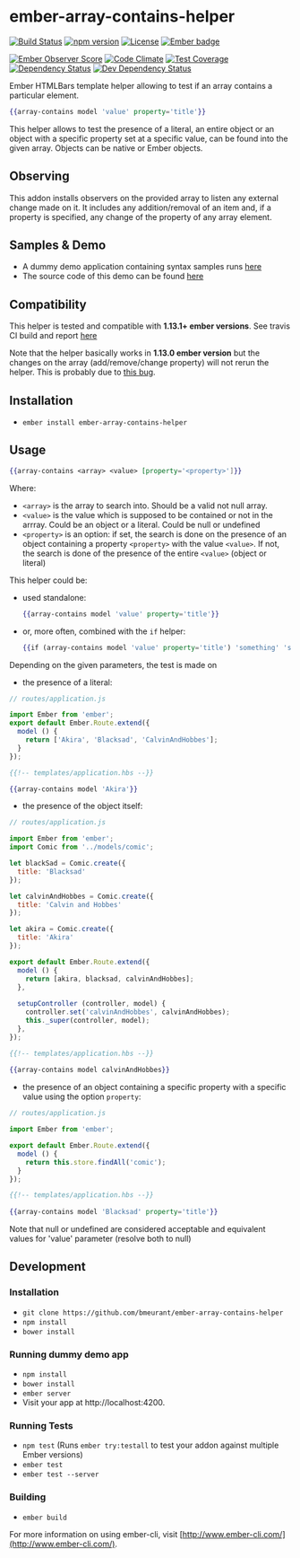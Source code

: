 # ember-array-contains-helper 

[![Build Status](https://travis-ci.org/bmeurant/ember-array-contains-helper.svg?branch=master)](https://travis-ci.org/bmeurant/ember-array-contains-helper)
[![npm version](https://img.shields.io/npm/v/ember-array-contains-helper.svg)](https://www.npmjs.com/package/ember-array-contains-helper)
[![License](https://img.shields.io/badge/license-MIT-blue.svg)](LICENSE.md)
[![Ember badge](https://embadge.io/v1/badge.svg?start=1.13.1&label=ember)](http://embadge.io/)

[![Ember Observer Score](http://emberobserver.com/badges/ember-array-contains-helper.svg)](http://emberobserver.com/addons/ember-array-contains-helper)
[![Code Climate](https://codeclimate.com/github/bmeurant/ember-array-contains-helper/badges/gpa.svg)](https://codeclimate.com/github/bmeurant/ember-array-contains-helper)
[![Test Coverage](https://coveralls.io/repos/github/bmeurant/ember-array-contains-helper/badge.svg?branch=master&service=github)](https://coveralls.io/github/bmeurant/ember-array-contains-helper?branch=master)
[![Dependency Status](https://david-dm.org/bmeurant/ember-array-contains-helper.svg)](https://david-dm.org/bmeurant/ember-array-contains-helper)
[![Dev Dependency Status](https://david-dm.org/bmeurant/ember-array-contains-helper/dev-status.svg)](https://david-dm.org/bmeurant/ember-array-contains-helper#info=devDependencies)

Ember HTMLBars template helper allowing to test if an array contains a particular element.

```hbs
{{array-contains model 'value' property='title'}}
``` 
 
This helper allows to test the presence of a literal, an entire object or an object with
a specific property set at a specific value, can be found into the given array. Objects can
be native or Ember objects.

## Observing

This addon installs observers on the provided array to listen any external change made on it. It includes any addition/removal
of an item and, if a property is specified, any change of the property of any array element.

## Samples & Demo

* A dummy demo application containing syntax samples runs [here](http://baptiste.meurant.io/ember-array-contains-helper/)
* The source code of this demo can be found [here](https://github.com/bmeurant/ember-array-contains-helper/blob/master/tests/dummy/app/templates/application.hbs)

## Compatibility

This helper is tested and compatible with **1.13.1+ ember versions**. See travis CI build and report [here](https://travis-ci.org/bmeurant/ember-array-contains-helper)

Note that the helper basically works in **1.13.0 ember version** but the changes on the array (add/remove/change property) will
not rerun the helper. This is probably due to [this bug](https://github.com/emberjs/ember.js/pull/11445).

## Installation

* `ember install ember-array-contains-helper`

## Usage

```hbs
{{array-contains <array> <value> [property='<property>']}}
```

Where:

* `<array>` is the array to search into. Should be a valid not null array.
* `<value>` is the value which is supposed to be contained or not in the arrray. Could be an object or a literal.
Could be null or undefined
* `<property>` is an option: if set, the search is done on the presence of an object containing a
property `<property>` with the value `<value>`. If not, the search is done of the presence of the entire
`<value>` (object or literal)

This helper could be:

* used standalone: 
   ```hbs
   {{array-contains model 'value' property='title'}}
   ``` 
   
* or, more often, combined with the ``if`` helper: 
   ```hbs
   {{if (array-contains model 'value' property='title') 'something' 'something else'}}
   ```

Depending on the given parameters, the test is made on

* the presence of a literal:
  
```javascript
// routes/application.js

import Ember from 'ember';
export default Ember.Route.extend({
  model () {
    return ['Akira', 'Blacksad', 'CalvinAndHobbes'];
  }
});
```

```hbs
{{!-- templates/application.hbs --}}

{{array-contains model 'Akira'}}
```
   
* the presence of the object itself:
   
```javascript
// routes/application.js

import Ember from 'ember';
import Comic from '../models/comic';

let blackSad = Comic.create({
  title: 'Blacksad'
});

let calvinAndHobbes = Comic.create({
  title: 'Calvin and Hobbes'
});

let akira = Comic.create({
  title: 'Akira'
});

export default Ember.Route.extend({
  model () {
    return [akira, blacksad, calvinAndHobbes];
  },
  
  setupController (controller, model) {
    controller.set('calvinAndHobbes', calvinAndHobbes);
    this._super(controller, model);
  },
});
```

```hbs
{{!-- templates/application.hbs --}}
   
{{array-contains model calvinAndHobbes}}
```
   
* the presence of an object containing a specific property with a specific value using the option ``property``:

```javascript
// routes/application.js

import Ember from 'ember';

export default Ember.Route.extend({
  model () {
    return this.store.findAll('comic');
  }
});
```

```hbs
{{!-- templates/application.hbs --}}
   
{{array-contains model 'Blacksad' property='title'}}
```

Note that null or undefined are considered acceptable and equivalent values for 'value' parameter (resolve both to null)

## Development

### Installation

* `git clone https://github.com/bmeurant/ember-array-contains-helper`
* `npm install`
* `bower install`

### Running dummy demo app

* `npm install`
* `bower install`
* `ember server`
* Visit your app at http://localhost:4200.

### Running Tests

* `npm test` (Runs `ember try:testall` to test your addon against multiple Ember versions)
* `ember test`
* `ember test --server`

### Building

* `ember build`

For more information on using ember-cli, visit [http://www.ember-cli.com/](http://www.ember-cli.com/).
